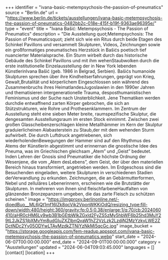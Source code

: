 +++
identifier = "ivana-basic-metempsychosis-the-passion-of-pneumatics"
source = "Berlin.de"
url = "https://www.berlin.de/tickets/ausstellungen/ivana-basic-metempsychosis-the-passion-of-pneumatics-0482bb2c-018e-415f-b19f-9363ae96395e/"
type = "event"
title = "Ivana Bašić: Metempsychosis - The Passion of Pneumatics"
description = "Die Ausstellung quot;Metempsychosis: The Passion of Pneumaticsquot; zieht sich wie ein Ritus durch beide Etagen des Schinkel Pavillons und versammelt Skulpturen, Videos, Zeichnungen sowie ein großformatiges pneumatisches Herzstück in Bašićs poetisch tief nuancierter Materialsprache.
Ein Sturm wirbelt durch das historische Gebäude des Schinkel Pavillons und mit ihm wehenStaubwolken durch die erste institutionelle Einzelausstellung der in New York lebenden KünstlerinIvana Bašić (geb. 1986 in Belgrad, Serbien).
Bašićs humanoide Skulpturen sprechen über ihre Kindheitserfahrungen, geprägt von Krieg, Gewalt,Brutalität und körperlichem Eingeschlossen sein während des Zusammenbruchs ihres HeimatlandesJugoslawien in den 1990er Jahren und thematisieren intergenerationelle Trauma, desposthumanistischen Feminismus und der Suche nach Unsterblichkeit. Jene Thematiken werden durchdie entwaffnend zarten Körper gebrochen, die sich an Stützstrukturen, wie Rohre und Prothesenklammern.
Im Zentrum der Ausstellung steht eine sieben Meter breite, raumspezifische Skulptur, die dengesamten Ausstellungsraum im ersten Stock einnimmt. Zwischen zwei großen Glasscheibenzerschlagen kleine Metallhämmer im Kern der Skulptur graduierlicheinen Alabasterstein zu Staub,der mit dem wehenden Sturm aufwirbelt. Die durch Luftdruck angetriebenen, sich wiederholendenBewegungen der Hammer sind auf den Rhythmus des Atems der Künstlerin abgestimmt und erinnernan die gnostische Idee des Pneuma, was im Griechischen gleichsam „Atem” und „Geist” bedeutet. Inden Lehren der Gnosis sind Pneumatiker die höchste Ordnung der Wesenjene, die vom „Atem desLebens”, dem Geist, der über den materiellen Bereich hinaus transformiert, angetrieben werden.
Im Erdgeschoss sind die Besuchenden eingeladen, weitere Skulpturen in verschiedenen Stadien derVerwandlung zu erkunden. Zeichnungen, die an Gebärmutterformen, Nebel und zelluläres Lebenerinnern, erscheinen wie die Brutstätte der Skulpturen. In mehreren von ihnen sind fleischfarbeneHautfalten von glänzenden Bronzepanzern umgeben, die das zarte Fleisch zu schützen scheinen."
image = "https://imgproxy.berlinonline.net/-dioedBuo__ML6jQt1mf16lZk8qcVik2VponWKKiOdQ/resizing_type:fill-down/width:480/height:360/gravity:fp:0.5:0.38/enlarge:1/q:70/cb:2024060410/aHR0cHM6Ly9wb3B1bGEtbWlkZGxld2FyZS5zMy5hbWF6b25hd3MuY29tL2JkZS1jbXMvYm8udGIuZXZlbnQvaW1hZ2VzLzk2LzdiN2MzYzkyLWE2ZDctNDc2Yy05ODYwLTAyMzdkZTNiYzNkMi5qcGc.jpg"
image_bucket = "https://storage.googleapis.com/fem-readup.appspot.com/ivana-basic-metempsychosis-the-passion-of-pneumatics.webp"
start_date = "2024-06-07T00:00:00.000"
end_date = "2024-09-01T00:00:00.000"
category = "Ausstellungen"
updated = "2024-06-04T09:03:45.000"
languages = []
[contact]
[location]
+++